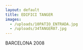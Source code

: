 ```yaml
---
layout: default
title: EDIFICI TANGER
images:
  - /uploads/10PATIO_ENTRADA.jpg
  - /uploads/34TANGER07.jpg
---
```

BARCELONA 2008